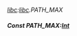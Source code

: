 _[libc](../../modules/libc/libc-module.md):[libc](../../modules/libc/libc-module.md).PATH\_MAX_
##### Const PATH\_MAX:[Int](../../modules/wonkey/wonkey-types-int.md)
